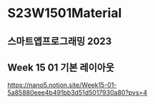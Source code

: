 # S23W1501Material

## 스마트앱프로그래밍 2023
## Week 15 01 기본 레이아웃

https://nano5.notion.site/Week15-01-5a85880eee4b491bb3d51d5017930a80?pvs=4
